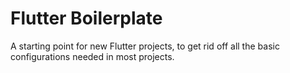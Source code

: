 # Flutter Boilerplate

A starting point for new Flutter projects, to get rid off all the basic configurations needed in most projects.
